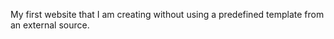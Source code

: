 My first website that I am creating without using a predefined template from an external source.  

